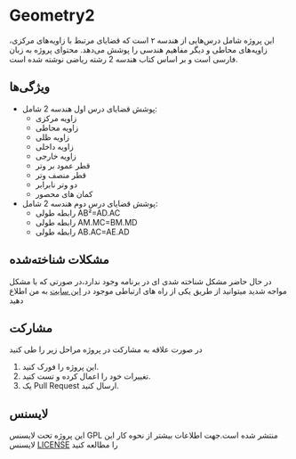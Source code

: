 # Geometry2

این پروژه شامل درس‌هایی از هندسه ۲ است که قضایای مرتبط با زاویه‌های مرکزی، زاویه‌های محاطی و دیگر مفاهیم هندسی را پوشش می‌دهد. محتوای پروژه به زبان فارسی است و بر اساس کتاب هندسه 2 رشته ریاضی نوشته شده است.

## ویژگی‌ها
- پوشش قضایای درس اول هندسه 2 شامل:
  - زاویه مرکزی
  - زاویه محاطی
  - زاویه ظلی
  - زاویه داخلی
  - زاویه خارجی
  - قطر عمود بر وتر
  - قطر منصف وتر
  - دو وتر نابرابر
  - کمان های محصور
- پوشش قضایای درس دوم هندسه 2 شامل:
  - رابطه طولی AB²=AD.AC
  - رابطه طولی AM.MC=BM.MD
  - رابطه طولی AB.AC=AE.AD

## مشکلات شناخته‌شده
در حال حاضر مشکل شناخته شدی ای در برنامه وجود ندارد،در صورتی که با مشکل مواجه شدید میتوانید از طریق یکی از راه های ارتباطی موجود در [این سایت](https://amirabbasjadidi.ir) به من اطلاع دهید

## مشارکت
در صورت علاقه به مشارکت در پروژه مراحل زیر را طی کنید
1. این پروژه را فورک کنید.
2. تغییرات خود را اعمال کرده و تست کنید.
3. یک Pull Request ارسال کنید.

## لایسنس
این پروژه تحت لایسنس GPL منتشر شده است.جهت اطلاعات بیشتر از نحوه کار این لایسنس [LICENSE](LICENSE) را مطالعه کنید
